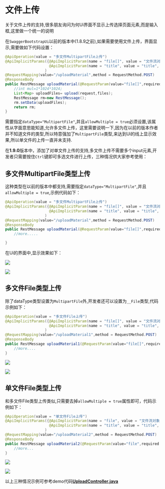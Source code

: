 # 文件上传

关于文件上传的支持,很多朋友询问为何Ui界面不显示上传选择页面元素,而是输入框,这里做一个统一的说明

在`SwaggerBootstrapUi`以前的版本中(1.8.9之前),如果需要使用文件上传，界面显示,需要做如下代码设置：

```java
@ApiOperation(value = "多文件MultipartFile上传")
@ApiImplicitParams({@ApiImplicitParam(name = "file[]", value = "文件流对象,接收数组格式", required = true,dataType = "MultipartFile",allowMultiple = true),
                    @ApiImplicitParam(name = "title", value = "title", required = true)}
                  )
@RequestMapping(value="/uploadMaterial",method = RequestMethod.POST)
@ResponseBody
public RestMessage uploadMaterial(@RequestParam(value="file[]",required = true) MultipartFile[] files,@RequestParam(value = "title") String title, HttpServletRequest request) throws IOException {
    //int mul=1*1024*1024;
    List<Map> uploadFiles= upload(request,files);
    RestMessage rm=new RestMessage();
    rm.setData(uploadFiles);
    return rm;
}
```

需要指定`dataType="MultipartFile"`,并且`allowMultiple = true`必须设置,该属性从字面意思能知道,允许多文件上传，这里需要说明一下,因为在以前的版本作者并不知道文件的类型,所以特意强加了`MultipartFile`类型,来达到Ui的线上显示效果,所以单文件的上传一直并未支持.

在**1.9.0**版本中，添加了对单文件上传的支持,多文件上传不需要多个input元素,开发者只需要按住`Ctrl`键即可多选文件进行上传，三种情况供大家参考使用：

## 多文件MultipartFile类型上传

这种类型在以前的版本中都支持,需要指定`dataType="MultipartFile"`,并且`allowMultiple = true`,示例代码如下：

```java
@ApiOperation(value = "多文件MultipartFile上传")
@ApiImplicitParams({@ApiImplicitParam(name = "file[]", value = "文件流对象,接收数组格式", required = true,dataType = "MultipartFile",allowMultiple = true),
                    @ApiImplicitParam(name = "title", value = "title", required = true)}
                  )
@RequestMapping(value="/uploadMaterial",method = RequestMethod.POST)
@ResponseBody
public RestMessage uploadMaterial(@RequestParam(value="file[]",required = true) MultipartFile[] files,@RequestParam(value = "title") String title, HttpServletRequest request) throws IOException {
    //more.....

}
```

在Ui的界面中,显示效果如下：

![](/knife4j/images/multipartUpload1.png)

![](/knife4j/images/multipartUpload2.png)

## 多文件File类型上传

除了dataType类型设置为`MultipartFile`外,开发者还可以设置为`__File`类型,代码示例如下：

```java
@ApiOperation(value = "多文件File上传")
@ApiImplicitParams({@ApiImplicitParam(name = "file[]", value = "文件流对象,接收数组格式", required = true,dataType = "__File",allowMultiple = true),
                    @ApiImplicitParam(name = "title", value = "title", required = true)}
                  )
@RequestMapping(value="/uploadMaterial1",method = RequestMethod.POST)
@ResponseBody
public RestMessage uploadMaterial1(@RequestParam(value="file[]",required = true) MultipartFile[] files,@RequestParam(value = "title") String title, HttpServletRequest request) throws IOException {
    //more....
}
```

![](/knife4j/images/multipartFile2.png)

![](/knife4j/images/multipartFile1.png)

## 单文件File类型上传

和多文件File类型上传类似,只需要去掉`allowMultiple = true`属性即可，代码示例如下：

```java
@ApiOperation(value = "单文件File上传")
@ApiImplicitParams({@ApiImplicitParam(name = "file", value = "文件流对象,接收数组格式", required = true,dataType = "__File"),
                    @ApiImplicitParam(name = "title", value = "title", required = true)}
                  )
@RequestMapping(value="/uploadMaterial2",method = RequestMethod.POST)
@ResponseBody
public RestMessage uploadMaterial2(@RequestParam(value="file",required = true) MultipartFile file,@RequestParam(value = "title") String title, HttpServletRequest request) throws IOException {
    //more...
}
```

![](/knife4j/images/upfile1.png)

![](/knife4j/images/upfile2.png)

以上三种情况示例可参考demo代码[**UploadController.java**](https://gitee.com/xiaoym/swagger-bootstrap-ui-demo/blob/master/swagger-bootstrap-ui-demo/src/main/java/com/swagger/bootstrap/ui/demo/controller/UploadController.java)